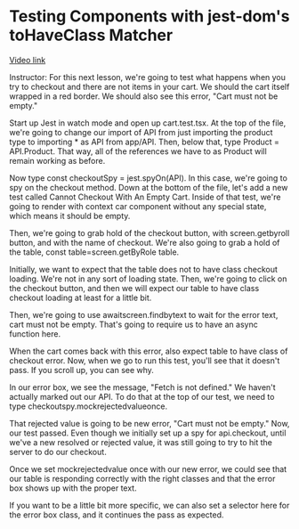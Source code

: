 # Testing Components with jest-dom's toHaveClass Matcher

[Video link](https://www.egghead.io/lessons/redux-testing-components-with-jest-dom-s-tohaveclass-matcher?pl=confidently-testing-redux-applications-with-jest-typescript-16e17d9b)



Instructor: For this next lesson, we're going to test what happens when you try to checkout and there are not items in your cart. We should the cart itself wrapped in a red border. We should also see this error, "Cart must not be empty."

Start up Jest in watch mode and open up cart.test.tsx. At the top of the file, we're going to change our import of API from just importing the product type to importing * as API from app/API. Then, below that, type Product = API.Product. That way, all of the references we have to as Product will remain working as before.

Now type const checkoutSpy = jest.spyOn(API). In this case, we're going to spy on the checkout method. Down at the bottom of the file, let's add a new test called Cannot Checkout With An Empty Cart. Inside of that test, we're going to render with context car component without any special state, which means it should be empty.

Then, we're going to grab hold of the checkout button, with screen.getbyroll button, and with the name of checkout. We're also going to grab a hold of the table, const table=screen.getByRole table.

Initially, we want to expect that the table does not to have class checkout loading. We're not in any sort of loading state. Then, we're going to click on the checkout button, and then we will expect our table to have class checkout loading at least for a little bit.

Then, we're going to use awaitscreen.findbytext to wait for the error text, cart must not be empty. That's going to require us to have an async function here.

When the cart comes back with this error, also expect table to have class of checkout error. Now, when we go to run this test, you'll see that it doesn't pass. If you scroll up, you can see why.

In our error box, we see the message, "Fetch is not defined." We haven't actually marked out our API. To do that at the top of our test, we need to type checkoutspy.mockrejectedvalueonce.

That rejected value is going to be new error, "Cart must not be empty." Now, our test passed. Even though we initially set up a spy for api.checkout, until we've a new resolved or rejected value, it was still going to try to hit the server to do our checkout.

Once we set mockrejectedvalue once with our new error, we could see that our table is responding correctly with the right classes and that the error box shows up with the proper text.

If you want to be a little bit more specific, we can also set a selector here for the error box class, and it continues the pass as expected.
